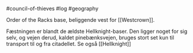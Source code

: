 #council-of-thieves #log #geography

Order of the Racks base, beliggende vest for [[Westcrown]].
Fæstningen er blandt de ældste Hellknight-baser. Den ligger noget for sig selv, og vejen derud, kaldet pinebænksvejen, bruges stort set kun til transport til og fra citadellet.
Se også [[Hellknight]]
